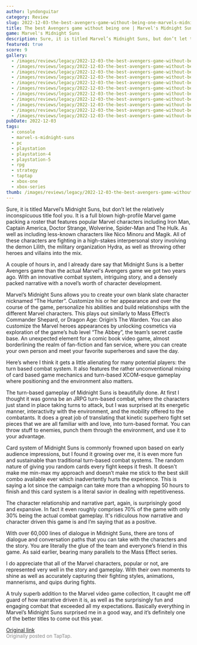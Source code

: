 ```yaml
---
author: lyndonguitar
category: Review
slug: 2022-12-03-the-best-avengers-game-without-being-one-marvels-midnight-suns-first-impressions
title: The best Avengers game without being one | Marvel's Midnight Suns - First Impressions
game: Marvel's Midnight Suns
description: Sure, it is titled Marvel’s Midnight Suns, but don’t let the relatively inconspicuous title fool you. It is a full blown high-profile Marvel game packing a roster that features popular Marvel characters including Iron Man, Captain America, Doctor Strange, Wolverine, Spider-Man and The Hulk. As well as including less-known characters like Nico Minoru and Magik. All of these characters are fighting in a high-stakes interpersonal story involving the demon  Lilith, the military organization Hydra, as well as throwing other heroes and villains into the mix.
featured: true
score: 9
gallery:
  - /images/reviews/legacy/2022-12-03-the-best-avengers-game-without-being-one--marvels-midnight-suns---first-impressions-0.avif
  - /images/reviews/legacy/2022-12-03-the-best-avengers-game-without-being-one--marvels-midnight-suns---first-impressions-1.avif
  - /images/reviews/legacy/2022-12-03-the-best-avengers-game-without-being-one--marvels-midnight-suns---first-impressions-2.avif
  - /images/reviews/legacy/2022-12-03-the-best-avengers-game-without-being-one--marvels-midnight-suns---first-impressions-3.avif
  - /images/reviews/legacy/2022-12-03-the-best-avengers-game-without-being-one--marvels-midnight-suns---first-impressions-4.avif
  - /images/reviews/legacy/2022-12-03-the-best-avengers-game-without-being-one--marvels-midnight-suns---first-impressions-5.avif
  - /images/reviews/legacy/2022-12-03-the-best-avengers-game-without-being-one--marvels-midnight-suns---first-impressions-6.avif
  - /images/reviews/legacy/2022-12-03-the-best-avengers-game-without-being-one--marvels-midnight-suns---first-impressions-7.avif
  - /images/reviews/legacy/2022-12-03-the-best-avengers-game-without-being-one--marvels-midnight-suns---first-impressions-8.avif
  - /images/reviews/legacy/2022-12-03-the-best-avengers-game-without-being-one--marvels-midnight-suns---first-impressions-9.avif
  - /images/reviews/legacy/2022-12-03-the-best-avengers-game-without-being-one--marvels-midnight-suns---first-impressions-10.avif
pubDate: 2022-12-03
tags:
  - console
  - marvel-s-midnight-suns
  - pc
  - playstation
  - playstation-4
  - playstation-5
  - rpg
  - strategy
  - taptap
  - xbox-one
  - xbox-series
thumb: /images/reviews/legacy/2022-12-03-the-best-avengers-game-without-being-one--marvels-midnight-suns---first-impressions-0.avif
---
```


Sure, it is titled Marvel’s Midnight Suns, but don’t let the relatively inconspicuous title fool you. It is a full blown high-profile Marvel game packing a roster that features popular Marvel characters including Iron Man, Captain America, Doctor Strange, Wolverine, Spider-Man and The Hulk. As well as including less-known characters like Nico Minoru and Magik. All of these characters are fighting in a high-stakes interpersonal story involving the demon  Lilith, the military organization Hydra, as well as throwing other heroes and villains into the mix.

A couple of hours in, and I already dare say that Midnight Suns is a better Avengers game than the actual Marvel's Avengers game we got two years ago. With an innovative combat system, intriguing story, and a densely packed narrative with a novel’s worth of character development.

Marvel’s Midnight Suns allows you to create your own blank slate character nicknamed “The Hunter”. Customize his or her appearance and over the course of the game, personalize his abilities and build relationships with the different Marvel characters. This plays out similarly to Mass Effect’s Commander Shepard, or Dragon Age: Origin’s The Warden.  You can also customize the Marvel heroes appearances by unlocking cosmetics via exploration of the game’s hub level “The Abbey”, the team’s secret castle base. An unexpected element for a comic book video game, almost borderlining the realm of fan-fiction and fan service, where you can create your own person and meet your favorite superheroes and save the day.

Here’s where I think it gets a little alienating for many potential players: the turn based combat system. It also features the rather unconventional mixing of card based game mechanics and turn-based XCOM-esque gameplay where positioning and the environment also matters.

The turn-based gameplay of Midnight Suns is beautifully done. At first I thought it was gonna be an JRPG turn-based combat, where the characters just stand in place taking turns to attack, but I was surprised at its energetic manner, interactivity with the environment, and the mobility offered to the combatants. It does a great job of translating that kinetic superhero fight set pieces that we are all familiar with and love, into turn-based format. You can throw stuff to enemies, punch them through the environment, and use it to your advantage.

Card system of Midnight Suns is commonly frowned upon based on early audience impressions, but I found it growing over me, it is even more fun and sustainable than traditional turn-based combat systems. The random nature of giving you random cards every fight keeps it fresh. It doesn't make me min-max my approach and doesn’t make me stick to the best skill combo available ever which inadvertently hurts the experience. This is saying a lot since the campaign can take more than a whopping 50 hours to finish and this card system is a literal savior in dealing with repetitiveness.

The character relationship and narrative part, again, is surprisingly good and expansive. In fact it even roughly comprises 70% of the game with only 30% being the actual combat gameplay.  It's ridiculous how narrative and character driven this game is and I’m saying that as a positive.

With over 60,000 lines of dialogue in Midnight Suns, there are tons of dialogue and conversation paths that you can take with the characters and the story. You are literally the glue of the team and everyone’s friend in this game. As said earlier, bearing many parallels to the Mass Effect series.

I do appreciate that all of the Marvel characters, popular or not, are represented very well in the story and gameplay. With their own moments to shine as well as accurately capturing their fighting styles, animations, mannerisms, and quips during fights.

A truly superb addition to the Marvel video game collection, It caught me off guard of how narrative driven it is, as well as the surprisingly fun and engaging combat that exceeded all my expectations. Basically everything in Marvel’s Midnight Suns surprised me in a good way, and it’s definitely one of the better titles to come out this year.

[Original link](https://www.taptap.io/post/3535615)<br><span style="font-size: 0.95em; color: #888;">Originally posted on TapTap.</span>